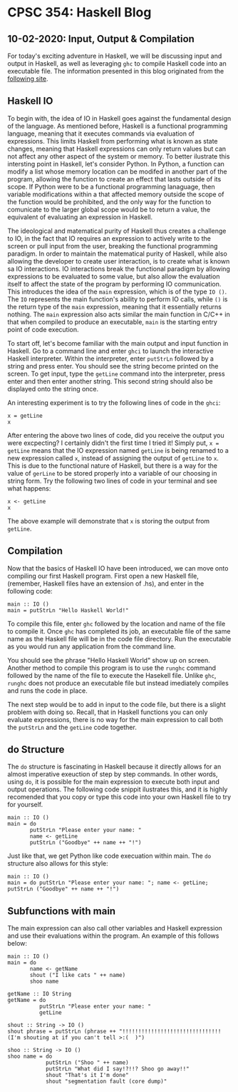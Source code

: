 # CPSC 354: Haskell Blog  

## 10-02-2020: Input, Output & Compilation

For today's exciting adventure in Haskell, we will be discussing input and output in Haskell, as well as leveraging <code>ghc</code> to compile Haskell code into an executable file. The information presented in this blog originated from the <a href="http://learnyouahaskell.com/input-and-output">following site</a>. 

## Haskell IO

To begin with, the idea of IO in Haskell goes against the fundamental design of the language. As mentioned before, Haskell is a functional programming language, meaning that it executes commands via evaluation of expressions. This limits Haskell from performing what is known as state changes, meaning that Haskell expressions can only return values but can not affect any other aspect of the system or memory. To better ilustrate this intersting point in Haskell, let's consider Python. In Python, a function can modify a list whose memory location can be modifed in another part of the program, allowing the function to create an effect that lasts outside of its scope. If Python were to be a functional programming lanaguage, then variable modifications within a that affected memory outside the scope of the function would be prohibited, and the only way for the function to comunicate to the larger global scope would be to return a value, the equivalent of evaluating an expression in Haskell. 

The ideological and matematical purity of Haskell thus creates a challenge to IO, in the fact that IO requires an expression to actively write to the screen or pull input from the user, breaking the functional programming paradigm. In order to maintain the matematical purity of Haskell, while also allowing the developer to create user interaction, is to create what is known sa IO interactions. IO interactions break the functional paradigm by allowing expressions to be evaluated to some value, but also allow the evaluation itself to affect the state of the program by performing IO communication. This introduces the idea of the <code>main</code> expression, which is of the type <code>IO ()</code>. The <code>IO</code> represents the main function's ability to perform IO calls, while <code>()</code> is the return type of the <code>main</code> expression, meaning that it essentially returns nothing. The <code>main</code> expression also acts similar the main function in C/C++ in that when compiled to produce an executable, <code>main</code> is the starting entry point of code execution. 

To start off, let's become familiar with the main output and input function in Haskell. Go to a command line and enter <code>ghci</code> to launch the interactive Haskell interpreter. Within the interpreter, enter <code>putStrLn</code> followed by a string and press enter. You should see the string become printed on the screen. To get input, type the <code>getLine</code> command into the interpreter, press enter and then enter another string. This second string should also be displayed onto the string once.
  
An interesting experiment is to try the following lines of code in the <code>ghci</code>:
<pre><code>x = getLine
x</code></pre>
After entering the above two lines of code, did you receive the output you were excpecting? I certainly didn't the first time I tried it! Simply put, <code>x = getLine</code> means that the IO expression named <code>getLine</code> is being renamed to a new expression called <code>x</code>, instead of assigning the output of <code>getLine</code> to <code>x</code>. This is due to the functional nature of Haskell, but there is a way for the value of <code>gerLine</code> to be stored properly into a variable of our choosing in string form. Try the following two lines of code in your terminal and see what happens: 
<pre><code>x <- getLine
x</code></pre>
The above example will demonstrate that <code>x</code> is storing the output from <code>getLine</code>.

## Compilation 
Now that the basics of Haskell IO have been introduced, we can move onto compiling our first Haskell program. First open a new Haskell file, (remember, Haskell files have an extension of .hs), and enter in the following code: 
<pre><code>main :: IO ()
main = putStrLn "Hello Haskell World!"</code></pre>
To compile this file, enter <code>ghc</code> followed by the location and name of the file to compile it. Once <code>ghc</code> has completed its job, an executable file of the same name as the Haskell file will be in the code file directory. Run the executable as you would run any application from the command line. 

You should see the phrase "Hello Haskell World" show up on screen. Another method to compile this program is to use the <code>runghc</code> command followed by the name of the file to execute the Hasekell file. Unlike <code>ghc</code>, <code>runghc</code> does not produce an executable file but instead imediately compiles and runs the code in place. 

The next step would be to add in input to the code file, but there is a slight problem with doing so. Recall, that in Haskell functions you can only evaluate expressions, there is no way for the main expression to call both the <code>putStrLn</code> and the <code>getLine</code> code together. 

## do Structure

The <code>do</code> structure is fascinating in Haskell because it directly allows for an almost imperative exeuction of step by step commands. In other words, using <code>do</code>, it is possible for the main expression to execute both input and output operations. The following code snippit ilustrates this, and it is highly recomended that you copy or type this code into your own Haskell file to try for yourself. 
<pre><code>main :: IO ()
main = do
       putStrLn "Please enter your name: "
       name <- getLine
       putStrLn ("Goodbye" ++ name ++ "!")
</code></pre>
Just like that, we get Python like code execuation within main. The <code>do</code> structure also allows for this style: 
<pre><code>main :: IO ()
main = do putStrLn "Please enter your name: "; name <- getLine; putStrLn ("Goodbye" ++ name ++ "!")</code></pre>

## Subfunctions with main 

The main expression can also call other variables and Haskell expression and use their evaluations within the program. An example of this follows below: 
<pre><code>main :: IO ()
main = do
       name <- getName
       shout ("I like cats " ++ name)
       shoo name

getName :: IO String
getName = do 
          putStrLn "Please enter your name: "
          getLine

shout :: String -> IO ()
shout phrase = putStrLn (phrase ++ "!!!!!!!!!!!!!!!!!!!!!!!!!!!!!!! (I'm shouting at if you can't tell >:(  )")

shoo :: String -> IO ()
shoo name = do 
            putStrLn ("Shoo " ++ name)
            putStrLn "What did I say!?!!? Shoo go away!!"
            shout "That's it I'm done"
            shout "segmentation fault (core dump)"</code></pre>
